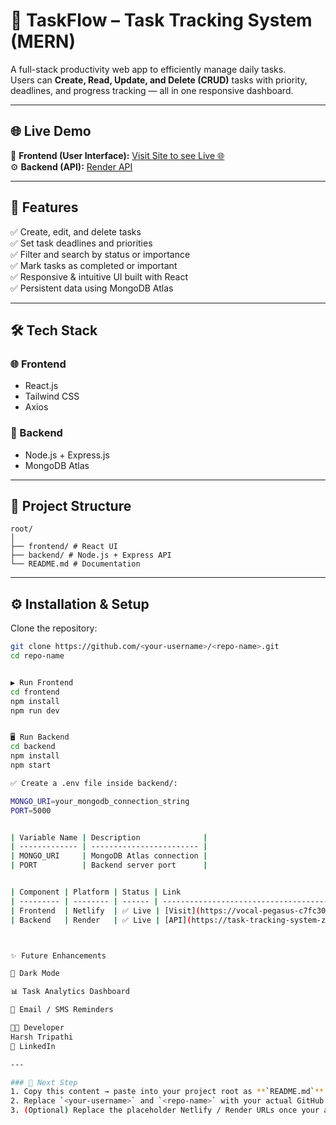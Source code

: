 # 🧩 TaskFlow – Task Tracking System (MERN)

A full-stack productivity web app to efficiently manage daily tasks.  
Users can **Create, Read, Update, and Delete (CRUD)** tasks with priority, deadlines, and progress tracking — all in one responsive dashboard.

---

## 🌐 Live Demo  

🚀 **Frontend (User Interface):** [Visit Site to see Live 🌐 ](https://vocal-pegasus-c7fc30.netlify.app)  
⚙️ **Backend (API):** [Render API](https://task-tracking-system-zz3o.onrender.com)

---

## 🚀 Features

✅ Create, edit, and delete tasks  
✅ Set task deadlines and priorities  
✅ Filter and search by status or importance  
✅ Mark tasks as completed or important  
✅ Responsive & intuitive UI built with React  
✅ Persistent data using MongoDB Atlas  

---

## 🛠️ Tech Stack

### 🌐 Frontend
- React.js  
- Tailwind CSS  
- Axios  

### 🔗 Backend
- Node.js + Express.js  
- MongoDB Atlas  

---

## 📁 Project Structure
```
root/
│
├── frontend/ # React UI
├── backend/ # Node.js + Express API
└── README.md # Documentation
```


---

## ⚙️ Installation & Setup

Clone the repository:
```bash
git clone https://github.com/<your-username>/<repo-name>.git
cd repo-name


▶️ Run Frontend
cd frontend
npm install
npm run dev


🖥️ Run Backend
cd backend
npm install
npm start

✅ Create a .env file inside backend/:

MONGO_URI=your_mongodb_connection_string
PORT=5000


| Variable Name | Description              |
| ------------- | ------------------------ |
| MONGO_URI     | MongoDB Atlas connection |
| PORT          | Backend server port      |


| Component | Platform | Status | Link                                                  |
| --------- | -------- | ------ | ----------------------------------------------------- |
| Frontend  | Netlify  | ✅ Live | [Visit](https://vocal-pegasus-c7fc30.netlify.app)     |
| Backend   | Render   | ✅ Live | [API](https://task-tracking-system-zz3o.onrender.com) |



✨ Future Enhancements

🌙 Dark Mode

📊 Task Analytics Dashboard

🔔 Email / SMS Reminders

👨‍💻 Developer
Harsh Tripathi
🔗 LinkedIn

---

### 📄 Next Step
1. Copy this content → paste into your project root as **`README.md`**  
2. Replace `<your-username>` and `<repo-name>` with your actual GitHub repo name  
3. (Optional) Replace the placeholder Netlify / Render URLs once your app is deployed  







